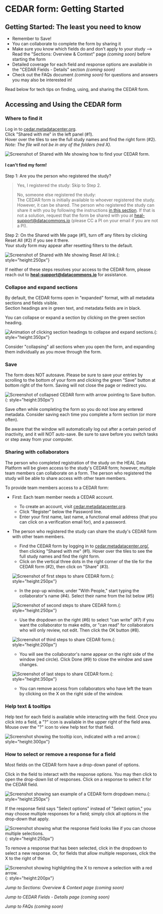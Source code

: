 # CEDAR form: Getting Started

## Getting Started: The least you need to know

* Remember to Save!
* You can collaborate to complete the form by sharing it
* Make sure you know which fields do and don't apply to your study --> Read the "Sections: Overview & Context" page *(coming soon)* before starting the form
* Detailed coverage for each field and response options are available in the "CEDAR Fields - Details" section *(coming soon)*
* Check out the FAQs document *(coming soon)* for questions and answers you may also be interested in!

Read below for tech tips on finding, using, and sharing the CEDAR form.

## Accessing and Using the CEDAR form

### Where to find it

Log in to [cedar.metadatacenter.org][CEDAR site].  
Click "Shared with me" in the left panel (#1).  
Hover over the tiles to see the full study names and find the right form (#2).  
*Note: The file will not be in any of the folders (red X).* 

![Screenshot of Shared with Me showing how to find your CEDAR form.][img Find CEDAR form]

#### I can't find my form!

Step 1: Are you the person who registered the study?  

> Yes, I registered the study: Skip to Step 2.  
> 
> No, someone else registered the study:  
> The CEDAR form is initially available to whoever registered the study. However, it can be shared. The person who registered the study can share it with you by following the instructions [in this section](#sharing-with-collaborators). If that is not a solution, request that the form be shared with you at heal-support@datacommons.io (please CC a PI on your email if you are not a PI).  

Step 2: On the Shared with Me page (#1), turn off any filters by clicking Reset All (#2) if you see it there.  
Your study form may appear after resetting filters to the default.

![Screenshot of Shared with Me showing Reset All link.][img CEDAR reset all]{: style="height:250px"}

If neither of these steps resolves your access to the CEDAR form, please reach out to **[heal-support@datacommons.io](mailto:heal-support@datacommons.io)** for assistance. 

### Collapse and expand sections

By default, the CEDAR forms open in "expanded" format, with all metadata sections and fields visible.  
Section headings are in green text, and metadata fields are in black.  

You can collapse or expand a section by clicking on the green section heading. 

![Animation of clicking section headings to collapse and expand sections.][img CEDAR collapse sections]{: style="height:350px"}

Consider "collapsing" all sections when you open the form, and expanding them individually as you move through the form.

### Save

The form does NOT autosave. Please be sure to save your entries by scrolling to the bottom of your form and clicking the green “Save” button at bottom right of the form. Saving will not close the page or redirect you.  

![Screenshot of collapsed CEDAR form with arrow pointing to Save button.][img CEDAR save]{: style="height:350px"}

Save often while completing the form so you do not lose any entered metadata. Consider saving each time you complete a form section (or more often).  

Be aware that the window will automatically log out after a certain period of inactivity, and it will NOT auto-save. Be sure to save before you switch tasks or step away from your computer.  

### Sharing with collaborators

The person who completed registration of the study on the HEAL Data Platform will be given access to the study's CEDAR form; however, multiple team members can collaborate on a form. The person who registered the study will be able to share access with other team members.

To provide team members access to a CEDAR form:

* First: Each team member needs a CEDAR account.
   * To create an account, visit [cedar.metadatacenter.org][CEDAR site].
   * Click "Register" below the Password line.
   * Enter your first name, last name, a functional email address (that you can click on a verification email for), and a password.

* The person who registered the study can share the study's CEDAR form with other team members.
   * Find the CEDAR form by logging in to [cedar.metadatacenter.org/][CEDAR site], then clicking "Shared with me" (#1). Hover over the tiles to see the full study names and find the right form.
   * Click on the vertical three dots in the right corner of the tile for the CEDAR form (#2), then click on "Share" (#3).  
         
    ![Screenshot of first steps to share CEDAR form.][img CEDAR share1]{: style="height:250px"}

   * In the pop-up window, under "With People," start typing the collaborator's name (#4). Select their name from the list below (#5)
         
    ![Screenshot of second steps to share CEDAR form.][img CEDAR share2]{: style="height:250px"}

   * Use the dropdown on the right (#6) to select "can write" (#7) if you want the collaborator to make edits, or "can read" for collaborators who will only review, not edit. Then click the OK button (#8).

    ![Screenshot of third steps to share CEDAR form.][img CEDAR share3]{: style="height:200px"}

   * You will see the collaborator's name appear on the right side of the window (red circle). Click Done (#9) to close the window and save changes.

    ![Screenshot of last steps to share CEDAR form.][img CEDAR share4]{: style="height:350px"}

   * You can remove access from collaborators who have left the team by clicking on the X on the right side of the window.  

### Help text & tooltips

Help text for each field is available while interacting with the field. Once you click into a field, a "?" icon is available in the upper right of the field area. Mouse over the "?" icon to view help text for that field.

![Screenshot showing the tooltip icon, indicated with a red arrow.][img CEDAR tooltips]{: style="height:300px"}

### How to select or remove a response for a field

Most fields on the CEDAR form have a drop-down panel of options.  

Click in the field to interact with the response options. You may then click to open the drop-down list of responses. Click on a response to select it for the CEDAR field.  

![Screenshot showing san example of a CEDAR form dropdown menu.][img CEDAR dropdown]{: style="height:250px"}

If the response field says "Select options" instead of "Select option," you may choose multiple responses for a field; simply click all options in the drop-down that apply.  

![Screenshot showing what the response field looks like if you can choose multiple selections.][img CEDAR multiple selection]{: style="height:250px"}

To remove a response that has been selected, click in the dropdown to select a new response. Or, for fields that allow multiple responses, click the X to the right of the 

![Screenshot showing highlighting the X to remove a selection with a red arrow.][img CEDAR remove selection]{: style="height:200px"}

*Jump to Sections: Overview & Context page (coming soon)*

*Jump to CEDAR Fields - Details page (coming soon)*

*Jump to FAQs (coming soon)*

<!-- Links and Images -->
[CEDAR site]: https://cedar.metadatacenter.org  
[img Find CEDAR form]: ./img/find-cedar-form.png  
[img CEDAR reset all]: ./img/cedar-reset-all.png  
[img CEDAR collapse sections]: ./img/cedar-section-collapse.gif
[img CEDAR save]: ./img/cedar-save.png
[img CEDAR share1]: ./img/cedar-share-1.png
[img CEDAR share2]: ./img/cedar-share-2.png
[img CEDAR share3]: ./img/cedar-share-3.png
[img CEDAR share4]: ./img/cedar-share-4.png
[img CEDAR tooltips]: ./img/cedar-tooltips.png
[img CEDAR dropdown]: ./img/cedar-dropdown.png
[img CEDAR multiple selection]: ./img/cedar-multiple-sel.png
[img CEDAR remove selection]: ./img/cedar-remove-sel.png

<!-- Exammple references -->
[img example]: ./img/image-file-name.png  
[example email link]: mailto:youremail@domain.com  
[example external link]: https://heres-my-link.org/  
[example internal link to site page]: file-name-in-docs.md  
[h-example heading link]: #heading-text-with-hyphens-for-spaces 